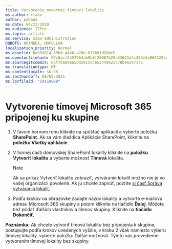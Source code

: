 ```yaml
---
title: Vytvorenie modernej tímovej lokality
ms.author: clake
author: pebaum
ms.date: 04/21/2020
ms.audience: ITPro
ms.topic: article
ms.service: o365-administration
ROBOTS: NOINDEX, NOFOLLOW
localization_priority: Normal
ms.assetid: ba35d814-55b8-44e6-a70e-011b91d2bbcb
ms.openlocfilehash: 07c6acf1457964ab9b8f26007b25a23621dfc433e1a062122bd67039d793e350
ms.sourcegitcommit: b5f7da89a650d2915dc652449623c78be6247175
ms.translationtype: MT
ms.contentlocale: sk-SK
ms.lasthandoff: 08/05/2021
ms.locfileid: "54118969"
---
```

# <a name="create-a-microsoft-365-group-connected-team-site"></a>Vytvorenie tímovej Microsoft 365 pripojenej ku skupine

1. V ľavom hornom rohu kliknite na spúšťač aplikácií a vyberte položku **SharePoint**. Ak sa vám dlaždica Aplikácie SharePoint, kliknite na **položku Všetky aplikácie**.
    
2. V hornej časti domovskej SharePoint lokality kliknite na **položku Vytvoriť lokalitu** a vyberte možnosť **Tímová** lokalita. 
    
    > [!NOTE]
    > Ak sa príkaz Vytvoriť lokalitu zobraziť, vytváranie lokalít možno nie je vo vašej organizácii povolené. Ak ju chcete zapnúť, pozrite [si časť Správa vytvárania lokalít.](https://go.microsoft.com/fwlink/?linkid=2009644) 
  
3. Podľa krokov na obrazovke zadajte názov lokality a vytvorte e-mailovú adresu Microsoft 365 skupiny a potom kliknite na tlačidlo **Ďalej**. Môžete tiež pridať ďalších vlastníkov a členov skupiny. Kliknite na **tlačidlo Dokončiť.**
  
 **Poznámka:** Ak chcete vytvoriť tímovú lokalitu bez pripojenia k skupine, postupujte podľa krokov uvedených vyššie, v kroku 2 však namiesto výberu tímovej lokality. vyberte položku Ďalšie možnosti. Týmto vás prevedieme vytvorením tímovej lokality bez skupiny. 
    

